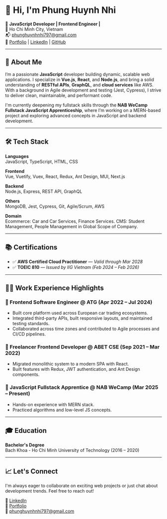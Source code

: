 # 👋 Hi, I'm Phung Huynh Nhi

🎯 **JavaScript Developer | Frontend Engineer |**  
📍 Ho Chi Minh City, Vietnam  
📬 phunghuynhnhi797@gmail.com  
🔗 [Portfolio](https://nhiph-portforlio.vercel.app/) | [LinkedIn](https://www.linkedin.com/in/phung-nhi-8862b71a2/) | [GitHub](https://github.com/nhiph)

---

## 💼 About Me

I’m a passionate **JavaScript** developer building dynamic, scalable web applications. I specialize in **Vue.js**, **React**, and **Node.js**, and bring a solid understanding of **RESTful APIs**, **GraphQL**, and **cloud services** like AWS. With a background in Agile development and testing (Jest, Cypress), I strive to deliver clean, maintainable, and performant code. 

I'm currently deepening my fullstack skills through the **NAB WeCamp Fullstack JavaScript Apprenticeship**, where I’m working on a MERN-based project and exploring advanced concepts in JavaScript and backend development.

---

## 🛠️ Tech Stack

**Languages**  
JavaScript, TypeScript, HTML, CSS

**Frontend**  
Vue, Vuetify, Vuex, React, Redux, Ant Design, MUI, Next.js

**Backend**  
Node.js, Express, REST API, GraphQL

**Others**  
MongoDB, Jest, Cypress, Git, Agile/Scrum, AWS

**Domain**  
Ecommerce: Car and Car Services, Finance Services.
CMS: Student Management, People Management in Global Scope of Company.

---

## 📚 Certifications

- ✅ **AWS Certified Cloud Practitioner** — *Valid through Mar 2028*  
- ✅ **TOEIC 810** — *Issued by IIG Vietnam (Feb 2024 – Feb 2026)*

---

## 👩‍💻 Work Experience Highlights

### 🔧 Frontend Software Engineer @ ATG (Apr 2022 – Jul 2024)
- Built core platform used across European car trading ecosystems.
- Integrated third-party APIs, built responsive layouts, and maintained testing standards.
- Collaborated across time zones and contributed to Agile processes and CI/CD pipelines.

### 💼 Freelancer Frontend Developer @ ABET CSE (Sep 2021 – Mar 2022)
- Migrated monolithic system to a modern SPA with React.
- Built features with Redux, JWT authentication, and Ant Design components.

### 🧠 JavaScript Fullstack Apprentice @ NAB WeCamp (Mar 2025 – Present)
- Hands-on experience with MERN stack.
- Practiced algorithms and low-level JS concepts.

---

## 🎓 Education

**Bachelor's Degree**  
Bach Khoa - Ho Chi Minh University of Technology (2016 – 2020)

---

## 📈 Let's Connect

I'm always eager to collaborate on exciting web projects or just chat about development trends. Feel free to reach out!

🔗 [LinkedIn](https://www.linkedin.com/in/phung-nhi-8862b71a2/)  
💼 [Portfolio](https://nhiph-portforlio.vercel.app/)  
💌 phunghuynhnhi797@gmail.com
